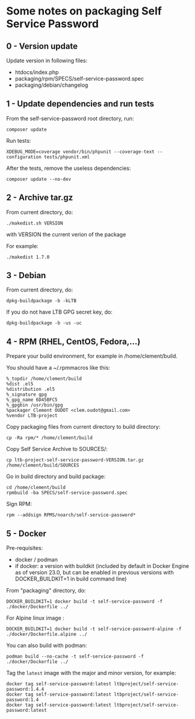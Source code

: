 # Some notes on packaging Self Service Password

## 0 - Version update

Update version in following files:

* htdocs/index.php
* packaging/rpm/SPECS/self-service-password.spec
* packaging/debian/changelog

## 1 - Update dependencies and run tests

From the self-service-password root directory, run:

```
composer update
```

Run tests:

```
XDEBUG_MODE=coverage vendor/bin/phpunit --coverage-text --configuration tests/phpunit.xml
```

After the tests, remove the useless dependencies:

```
composer update --no-dev
```


## 2 - Archive tar.gz

From current directory, do:
```
./makedist.sh VERSION
```

with VERSION the current verion of the package

For example:
```
./makedist 1.7.0
```


## 3 - Debian

From current directory, do:

```
dpkg-buildpackage -b -kLTB
```

If you do not have LTB GPG secret key, do:

```
dpkg-buildpackage -b -us -uc
```

## 4 - RPM (RHEL, CentOS, Fedora,...)

Prepare your build environment, for example in /home/clement/build.

You should have a ~/.rpmmacros like this:

```
%_topdir /home/clement/build
%dist .el5
%distribution .el5
%_signature gpg
%_gpg_name 6D45BFC5
%_gpgbin /usr/bin/gpg
%packager Clement OUDOT <clem.oudot@gmail.com>
%vendor LTB-project
```

Copy packaging files from current directory to build directory:

```
cp -Ra rpm/* /home/clement/build
```

Copy Self Service Archive to SOURCES/:

```
cp ltb-project-self-service-password-VERSION.tar.gz /home/clement/build/SOURCES
```

Go in build directory and build package:

```
cd /home/clement/build
rpmbuild -ba SPECS/self-service-password.spec
```

Sign RPM:

```
rpm --addsign RPMS/noarch/self-service-password*
```

## 5 - Docker

Pre-requisites:

* docker / podman
* if docker: a version with buildkit (included by default in Docker Engine
  as of version 23.0, but can be enabled in previous versions with
  DOCKER_BUILDKIT=1 in build command line)

From "packaging" directory, do:

```
DOCKER_BUILDKIT=1 docker build -t self-service-password -f ./docker/Dockerfile ../
```

For Alpine linux image :

```
DOCKER_BUILDKIT=1 docker build -t self-service-password-alpine -f ./docker/Dockerfile.alpine ../
```


You can also build with podman:

```
podman build --no-cache -t self-service-password -f ./docker/Dockerfile ../
```

Tag the `latest` image with the major and minor version, for example:

```
docker tag self-service-password:latest ltbproject/self-service-password:1.4.4
docker tag self-service-password:latest ltbproject/self-service-password:1.4
docker tag self-service-password:latest ltbproject/self-service-password:latest
```

